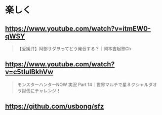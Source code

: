 # 楽しく

## https://www.youtube.com/watch?v=itmEW0-qWSY

> 【愛媛弁】阿部サダヲってどう発音する？｜岡本吉起塾Ch 

## https://www.youtube.com/watch?v=c5tIuIBkhVw

> モンスターハンターNOW 実況 Part 14｜世界マルチで星８クシャルダオラ討伐にチャレンジ！

## https://github.com/usbong/sfz
